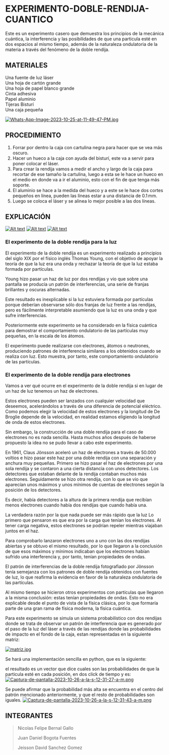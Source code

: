 # EXPERIMENTO-DOBLE-RENDIJA-CUANTICO

Este es un experimento casero que demuestra los principios de la mecánica cuántica, la interferencia y las posibilidades de que una particula esté en dos espacios al mismo tiempo, además de la naturaleza ondulatoria de la materia a través del fenómeno de la doble rendija.

## MATERIALES
Una fuente de luz láser <br>
Una hoja de cartón grande <br>
Una hoja de papel blanco grande <br>
Cinta adhesiva <br>
Papel aluminio <br>
Tijeras
Bisturí <br>
Una caja pequeña <br>

[![Whats-App-Image-2023-10-25-at-11-49-47-PM.jpg](https://i.postimg.cc/RVP3BPLv/Whats-App-Image-2023-10-25-at-11-49-47-PM.jpg)](https://postimg.cc/kBbMNvHH)



## PROCEDIMIENTO 
1. Forrar por dentro la caja con cartulina negra para hacer que se vea más oscuro. 
2. Hacer un hueco a la caja con ayuda del bisturí, este va a servir para poner colocar el láser.
3. Para crear la rendija vamos a medir el ancho y largo de la caja para recortar de ese tamaño la cartulina, luego a esta se le hace un hueco en el medio en donde va a ir el aluminio, esto con el fin de que tenga más soporte.
4. El aluminio se hace a la medida del hueco y a este se le hace dos cortes pequeños en línea, pueden las líneas estar a una distancia de 0.1 mm.
5. Luego se coloca el láser y se alinea lo mejor posible a las dos líneas.



## EXPLICACIÓN
[![Alt text](https://img.youtube.com/vi/3dSgFtJQbgo/0.jpg)](https://www.youtube.com/watch?v=3dSgFtJQbgo)
[![Alt text](https://img.youtube.com/vi/jw-emyKQNLc/0.jpg)](https://www.youtube.com/watch?v=jw-emyKQNLc)
[![Alt text](https://img.youtube.com/vi/mc9RcqHUECs/0.jpg)](https://www.youtube.com/watch?v=mc9RcqHUECs)





### El experimento de la doble rendija para la luz
El experimento de la doble rendija es un experimento realizado a principios del siglo XIX por el físico inglés Thomas Young, con el objetivo de apoyar la teoría de que la luz era una onda y rechazar la teoría de que la luz estaba formada por partículas.

Young hizo pasar un haz de luz por dos rendijas y vio que sobre una pantalla se producía un patrón de interferencias, una serie de franjas brillantes y oscuras alternadas.

Este resultado es inexplicable si la luz estuviera formada por partículas porque deberían observarse sólo dos franjas de luz frente a las rendijas, pero es fácilmente interpretable asumiendo que la luz es una onda y que sufre interferencias.

Posteriormente este experimento se ha considerado en la física cuántica para demostrar el comportamiento ondulatorio de las partículas muy pequeñas, en la escala de los átomos.

El experimento puede realizarse con electrones, átomos o neutrones, produciendo patrones de interferencia similares a los obtenidos cuando se realiza con luz. Esto muestra, por tanto, este comportamiento ondulatorio de las partículas.

### El experimento de la doble rendija para electrones
Vamos a ver qué ocurre en el experimento de la doble rendija si en lugar de un haz de luz tenemos un haz de electrones.

Estos electrones pueden ser lanzados con cualquier velocidad que deseemos, acelerándolos a través de una diferencia de potencial eléctrico. Como podemos elegir la velocidad de estos electrones y la longitud de De Broglie depende de la velocidad, en realidad estamos eligiendo la longitud de onda de estos electrones.

Sin embargo, la construcción de una doble rendija para el caso de electrones no es nada sencilla. Hasta muchos años después de haberse propuesto la idea no se pudo llevar a cabo este experimento.

En 1961, Claus Jönsson aceleró un haz de electrones a través de 50.000 voltios e hizo pasar este haz por una doble rendija con una separación y anchura muy pequeñas.
Primero se hizo pasar el haz de electrones por una sola rendija y se contaron a una cierta distancia con unos detectores. Los detectores que estaban delante de la rendija contaban muchos más electrones.
Seguidamente se hizo otra rendija, con lo que se vio que aparecían unos máximos y unos mínimos de cuentas de electrones según la posición de los detectores.

Es decir, había detectores a la altura de la primera rendija que recibían menos electrones cuando había dos rendijas que cuando había una.

La verdadera razón por la que nada puede ser más rápido que la luz
Lo primero que pensaron es que era por la carga que tenían los electrones. Al tener carga negativa, estos electrones se podrían repeler mientras viajaban juntos en el haz.

Para comprobarlo lanzaron electrones uno a uno con las dos rendijas abiertas y se obtuvo el mismo resultado, por lo que llegaron a la conclusión de que esos máximos y mínimos indicaban que los electrones habían sufrido una interferencia y, por tanto, tenían propiedades de ondas.

El patrón de interferencias de la doble rendija fotografiado por Jönsson tenía semejanza con los patrones de doble rendija obtenidos con fuentes de luz, lo que reafirma la evidencia en favor de la naturaleza ondulatoria de las partículas.

Al mismo tiempo se hicieron otros experimentos con partículas que llegaron a la misma conclusión: estas tenían propiedades de ondas. Esto no era explicable desde el punto de vista de la física clásica, por lo que formaría parte de una gran rama de física moderna, la física cuántica.

Para este experimento se simula un sistema probabilístico con dos rendijas donde se trata de observar un patrón de interferencia que es generado por el paso de la luz del láser a través de las rendijas donde las probabilidades de impacto en el fondo de la caja, estan representadas en la siguiente matriz: 

[![matriz.jpg](https://i.postimg.cc/8CTMkFrS/matriz.jpg)](https://postimg.cc/mP6t8gwX)

Se hará una implementación sencilla en python, que es la siguiente:


el resultado es un vector que dice cuales son las probabilidades de que la particula esté en cada posición, en dos click de tiempo y es:
[![Captura-de-pantalla-2023-10-26-a-la-s-12-31-27-a-m.png](https://i.postimg.cc/Zqr9NJpL/Captura-de-pantalla-2023-10-26-a-la-s-12-31-27-a-m.png)](https://postimg.cc/8FzPQQyF)


Se puede afirmar que la probabilidad más alta se encuentra en el centro del patrón mencionado anteriormente, y que el resto de probabilidades son iguales.
[![Captura-de-pantalla-2023-10-26-a-la-s-12-31-43-a-m.png](https://i.postimg.cc/J7TsZ6DS/Captura-de-pantalla-2023-10-26-a-la-s-12-31-43-a-m.png)](https://postimg.cc/SjMQpGGG)

## INTEGRANTES 
> Nicolas Felipe Bernal Gallo
>
> Juan Daniel Bogota Fuentes
>
> Jeisson David Sanchez Gomez
> 
